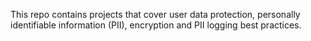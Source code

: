 This repo contains projects that cover user data protection, personally identifiable information (PII),
encryption and PII logging best practices.